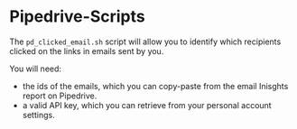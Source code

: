 # Pipedrive-Scripts

The ```pd_clicked_email.sh``` script will allow you to identify which recipients clicked on the links in emails sent by you.

You will need:
- the ids of the emails, which you can copy-paste from the email Inisghts report on Pipedrive.
- a valid API key, which you can retrieve from your personal account settings.
